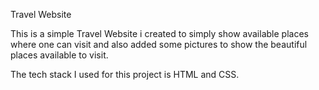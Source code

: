 Travel Website

This is a simple Travel Website i created to simply show available places where one can visit and also added some pictures to show the beautiful places available to visit.

The tech stack I used for this project is HTML and CSS.
